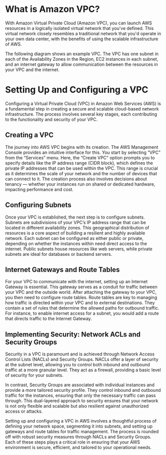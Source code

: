 # What is Amazon VPC?

With Amazon Virtual Private Cloud (Amazon VPC), you can launch AWS resources in a logically isolated virtual network that you've defined. This virtual network closely resembles a traditional network that you'd operate in your own data center, with the benefits of using the scalable infrastructure of AWS.

The following diagram shows an example VPC. The VPC has one subnet in each of the Availability Zones in the Region, EC2 instances in each subnet, and an internet gateway to allow communication between the resources in your VPC and the internet.

# Setting Up and Configuring a VPC
Configuring a Virtual Private Cloud (VPC) in Amazon Web Services (AWS) is a fundamental step in creating a secure and scalable cloud-based network infrastructure. The process involves several key stages, each contributing to the functionality and security of your VPC.

## Creating a VPC
The journey into AWS VPC begins with its creation. The AWS Management Console provides an intuitive interface for this. You start by selecting “VPC” from the “Services” menu. Here, the “Create VPC” option prompts you to specify details like the IP address range (CIDR block), which defines the private IP addresses that can be used within the VPC. This range is crucial as it determines the scale of your network and the number of devices that can connect to it. The creation process also involves decisions about tenancy — whether your instances run on shared or dedicated hardware, impacting performance and cost.

## Configuring Subnets
Once your VPC is established, the next step is to configure subnets. Subnets are subdivisions of your VPC’s IP address range that can be located in different availability zones. This geographical distribution of resources is a core aspect of building a resilient and highly available network. Each subnet can be configured as either public or private, depending on whether the instances within need direct access to the internet. Public subnets house resources like web servers, while private subnets are ideal for databases or backend servers.

## Internet Gateways and Route Tables
For your VPC to communicate with the internet, setting up an Internet Gateway is essential. This gateway serves as a conduit for traffic between your VPC and the outside world. After attaching the gateway to your VPC, you then need to configure route tables. Route tables are key to managing how traffic is directed within your VPC and to external destinations. They contain a set of rules that determine the allowed paths for outbound traffic. For instance, to enable internet access for a subnet, you would add a route that directs traffic to the Internet Gateway.

## Implementing Security: Network ACLs and Security Groups
Security in a VPC is paramount and is achieved through Network Access Control Lists (NACLs) and Security Groups. NACLs offer a layer of security at the subnet level, allowing you to control both inbound and outbound traffic at a more granular level. They act as a firewall, providing a basic level of security for your subnets.

In contrast, Security Groups are associated with individual instances and provide a more tailored security profile. They control inbound and outbound traffic for the instances, ensuring that only the necessary traffic can pass through. This dual-layered approach to security ensures that your network is not only flexible and scalable but also resilient against unauthorized access or attacks.

Setting up and configuring a VPC in AWS involves a thoughtful process of defining your network space, segmenting it into subnets, and setting up gateways and route tables for traffic management. The process is rounded off with robust security measures through NACLs and Security Groups. Each of these steps plays a critical role in ensuring that your AWS environment is secure, efficient, and tailored to your operational needs.
